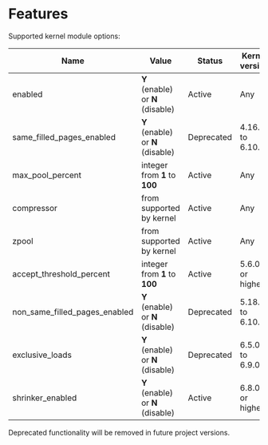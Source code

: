 # Features

Supported kernel module options:

| Name | Value | Status | Kernel version |
| ------- | ------- | ------- | ------- |
| enabled | **Y** (enable) or **N** (disable) | Active | Any |
| same_filled_pages_enabled | **Y** (enable) or **N** (disable) | Deprecated | 4.16.0 to 6.10.0 |
| max_pool_percent | integer from **1** to **100** | Active | Any |
| compressor | from supported by kernel | Active | Any |
| zpool | from supported by kernel | Active | Any |
| accept_threshold_percent | integer from **1** to **100** | Active | 5.6.0 or higher |
| non_same_filled_pages_enabled | **Y** (enable) or **N** (disable) | Deprecated | 5.18.0 to 6.10.0 |
| exclusive_loads | **Y** (enable) or **N** (disable) | Deprecated | 6.5.0 to 6.9.0 |
| shrinker_enabled | **Y** (enable) or **N** (disable) | Active | 6.8.0 or higher |

Deprecated functionality will be removed in future project versions.
